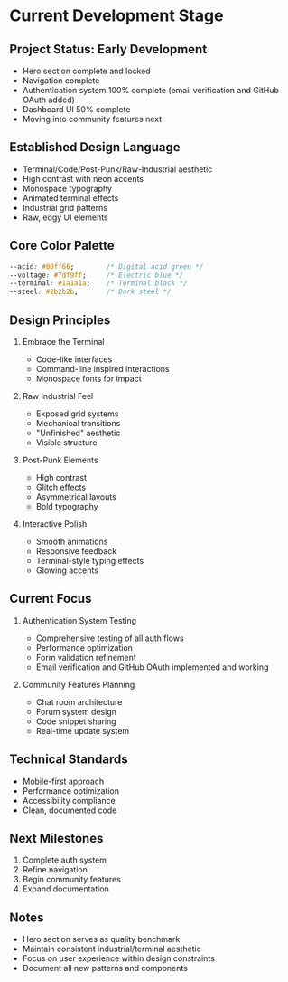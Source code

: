 # Current Development Stage

## Project Status: Early Development
- Hero section complete and locked
- Navigation complete
- Authentication system 100% complete (email verification and GitHub OAuth added)
- Dashboard UI 50% complete
- Moving into community features next

## Established Design Language
- Terminal/Code/Post-Punk/Raw-Industrial aesthetic
- High contrast with neon accents
- Monospace typography
- Animated terminal effects
- Industrial grid patterns
- Raw, edgy UI elements

## Core Color Palette
```css
--acid: #00ff66;        /* Digital acid green */
--voltage: #7df9ff;     /* Electric blue */
--terminal: #1a1a1a;    /* Terminal black */
--steel: #2b2b2b;       /* Dark steel */
```

## Design Principles
1. Embrace the Terminal
   - Code-like interfaces
   - Command-line inspired interactions
   - Monospace fonts for impact

2. Raw Industrial Feel
   - Exposed grid systems
   - Mechanical transitions
   - "Unfinished" aesthetic
   - Visible structure

3. Post-Punk Elements
   - High contrast
   - Glitch effects
   - Asymmetrical layouts
   - Bold typography

4. Interactive Polish
   - Smooth animations
   - Responsive feedback
   - Terminal-style typing effects
   - Glowing accents

## Current Focus
1. Authentication System Testing
   - Comprehensive testing of all auth flows
   - Performance optimization
   - Form validation refinement
   - Email verification and GitHub OAuth implemented and working

2. Community Features Planning
   - Chat room architecture
   - Forum system design
   - Code snippet sharing
   - Real-time update system

## Technical Standards
- Mobile-first approach
- Performance optimization
- Accessibility compliance
- Clean, documented code

## Next Milestones
1. Complete auth system
2. Refine navigation
3. Begin community features
4. Expand documentation

## Notes
- Hero section serves as quality benchmark
- Maintain consistent industrial/terminal aesthetic
- Focus on user experience within design constraints
- Document all new patterns and components
